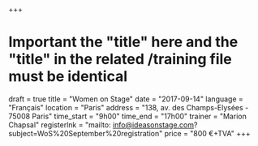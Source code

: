 +++
# Important the "title" here and the "title" in the related /training file must be identical 
draft		= true
title		= "Women on Stage"
date		= "2017-09-14"
language	= "Français"
location 	= "Paris"
address		= "138, av. des Champs-Elysées - 75008 Paris"
time_start	= "9h00"
time_end	= "17h00"
trainer		= "Marion Chapsal"
registerlnk = "mailto: info@ideasonstage.com?subject=WoS%20September%20registration"
price		= "800 €+TVA"
+++

